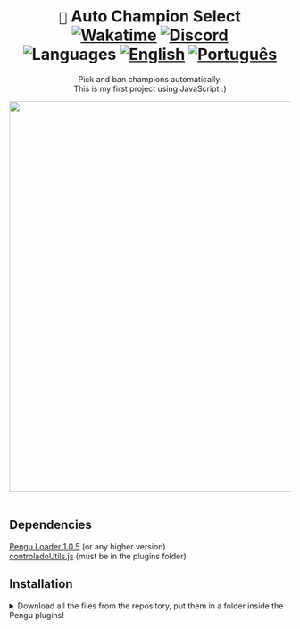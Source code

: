 <div align="center">

# `🐧` Auto Champion Select <br> [![Wakatime](https://wakatime.com/badge/user/89c5e1c8-9e67-43ef-bd0e-3ff9a4fde5e2/project/61fbd85c-29be-4520-a764-f34c51509123.svg)](https://wakatime.com/@programador/projects/moizppeplt) [![Discord](https://img.shields.io/badge/Discord-%235865F2.svg?style=flat&logo=discord&logoColor=white&color=blue)](https://discordapp.com/users/854886148455399436) <br> ![Languages](https://img.shields.io/badge/Documentation-gray) [![English](https://img.shields.io/badge/-English-blue)](README.md) [![Português](https://img.shields.io/badge/-Português%20Brasileiro-blue)](README.BR.md)

Pick and ban champions automatically. <br>
This is my first project using JavaScript :)

<img src="https://github.com/controlado/auto-champion-select/assets/71716568/a49b84be-54c0-4095-9fd6-aecabb063bae" width="700" />

</div>
<br>

## Dependencies

[Pengu Loader 1.0.5](https://github.com/PenguLoader/PenguLoader) (or any higher version) <br>
[controladoUtils.js](https://github.com/controlado/pengu-plugins/blob/master/controladoUtils.js) (must be in the plugins folder)

## Installation

<details>
  <summary> Download all the files from the repository, put them in a folder inside the Pengu plugins! </summary>
  <img src="https://github.com/controlado/auto-champion-select/assets/71716568/393d69bf-1af9-4f43-8d8a-07f6f32df118" width="750" />
</details>
